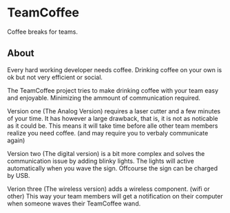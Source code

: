# TeamCoffee
Coffee breaks for teams.

## About
Every hard working developer needs coffee. Drinking coffee on your own is ok but not very efficient or social.

The TeamCoffee project tries to make drinking coffee with your team easy and enjoyable. Minimizing the ammount of communication required.

Version one (The Analog Version) requires a laser cutter and a few minutes of your time.
It has however a large drawback, that is, it is not as noticable as it could be. This means it will take time before alle other team members realize you need coffee. (and may require you to verbaly communicate again)

Version two (The digital version) is a bit more complex and solves the communication issue by adding blinky lights.
The lights will active automatically when you wave the sign. Offcourse the sign can be charged by USB.

Verion three (The wireless version) adds a wireless component. (wifi or other) This way your team members will get a notification on their computer when someone waves their TeamCoffee wand.
